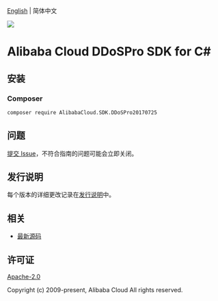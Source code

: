 [English](README.md) | 简体中文

![](https://aliyunsdk-pages.alicdn.com/icons/AlibabaCloud.svg)

# Alibaba Cloud DDoSPro SDK for C#

## 安装

### Composer

```bash
composer require AlibabaCloud.SDK.DDoSPro20170725
```

## 问题

[提交 Issue](https://github.com/aliyun/alibabacloud-csharp-sdk/issues/new)，不符合指南的问题可能会立即关闭。

## 发行说明

每个版本的详细更改记录在[发行说明](./ChangeLog.md)中。

## 相关

* [最新源码](https://github.com/aliyun/alibabacloud-csharp-sdk/)

## 许可证

[Apache-2.0](http://www.apache.org/licenses/LICENSE-2.0)

Copyright (c) 2009-present, Alibaba Cloud All rights reserved.
